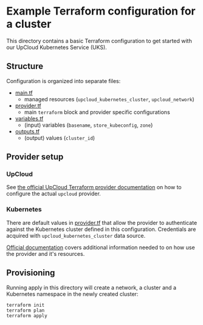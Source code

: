 # Example Terraform configuration for a cluster

This directory contains a basic Terraform configuration to get started with our UpCloud Kubernetes Service (UKS).

## Structure

Configuration is organized into separate files:

- [main.tf](main.tf)
    - managed resources (`upcloud_kubernetes_cluster`, `upcloud_network`) 
- [provider.tf](provider.tf)
    - main `terraform` block and provider specific configurations
- [variables.tf](variables.tf)
    - (input) variables (`basename`, `store_kubeconfig`, `zone`)
- [outputs.tf](outputs.tf)
    - (output) values (`cluster_id`)

## Provider setup

### UpCloud

See [the official UpCloud Terraform provider documentation](https://registry.terraform.io/providers/UpCloudLtd/upcloud/latest/docs) on how to configure the actual `upcloud` provider.

### Kubernetes

There are default values in [provider.tf](provider.tf) that allow the provider to authenticate against the Kubernetes cluster defined in this configuration. Credentials are acquired with `upcloud_kubernetes_cluster` data source.

[Official documentation](https://registry.terraform.io/providers/hashicorp/kubernetes/latest/docs) covers additional information needed to on how use the provider and it's resources.

## Provisioning

Running apply in this directory will create a network, a cluster and a Kubernetes namespace in the newly created cluster:

```shell
terraform init
terraform plan
terraform apply
```
